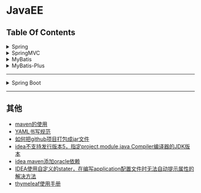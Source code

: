 JavaEE
==


## Table Of Contents
<details>
<summary>Spring</summary>

<details>
<summary>Spring入门</summary>

* [什么是Spring](spring/spring#什么是Spring)
* [idea创建spring工程](spring/spring#idea创建spring工程)
* [spring中的bean配置](spring/spring#spring中的bean配置)
    * [IOC容器(DI容器)](spring/spring#IOC容器DI容器)
    * [配置bean](spring/spring#配置bean)
        * [基于xml文件配置bean，即spring配置文件配置bean](spring/spring#基于xml文件配置bean即spring配置文件配置bean)
    * [spring IOC容器](spring/spring#spring-IOC容器)
    * [ApplicationContext](spring/spring#ApplicationContext)
    * [从IOC容器中获取bean实例](spring/spring#从IOC容器中获取bean实例)
    * [依赖注入的方式](spring/spring#依赖注入的方式)
    * [引用其他bean](spring/spring#引用其他bean)
    * [内部bean](spring/spring#内部bean)
    * [null值属性](spring/spring#null值属性)
    * [级联属性](spring/spring#级联属性)
    * [集合属性](spring/spring#集合属性)
    * [使用p命名空间](spring/spring#使用p命名空间)
    * [继承bean配置](spring/spring#继承bean配置)
    * [xml配置bean自动装配](spring/spring#xml配置bean自动装配)
    * [继承bean配置](spring/spring#继承bean配置)
    * [依赖bean配置](spring/spring#依赖bean配置)
    * [scope属性配置bean的作用域](spring/spring#scope属性配置bean的作用域)
    * [使用外部属性文件](spring/spring#使用外部属性文件)
    * [SpEL](spring/spring#SpEL)
* [IOC容器中的bean的生命周期方法](spring/spring#IOC容器中的bean的生命周期方法)
* [创建bean后置处理器](spring/spring#创建bean后置处理器)
* [通过注解扫描组件](spring/spring#通过注解扫描组件)
* [整合多个配置文件](spring/spring#整合多个配置文件)
</details>

* Spring AOP
    * [Spring AOP](spring/spring2#Spring-AOP)
    * [普通版AOP动态代理](spring/spring2#普通版AOP动态代理)
    * [AOP相关术语](spring/spring2#AOP相关术语)
    * [AspectJ](spring/spring2#AspectJ)
        * [启用AspectJ注解支持](spring/spring2#启用AspectJ注解支持)
        * [用AspectJ注解声明切面](spring/spring2#用AspectJ注解声明切面)
    * [AspectJ切入点表达式](spring/spring2#AspectJ切入点表达式)
    * [指定切面的优先级](spring/spring2#指定切面的优先级)
    * [基于xml配置声明切面](spring/spring2#基于xml配置声明切面)

* Spring对JDBC的支持
    * [JdbcTemplate](spring/spring3#JdbcTemplate)
        * [简化JdbcTemplate查询](spring/spring3#简化JdbcTemplate查询)
        * [注入JDBC模板配置](spring/spring3#注入JDBC模板配置)
        * [JdbcTemplate数据库操作](spring/spring3#JdbcTemplate数据库操作)
        * [在JdbcTemplate中使用具名参数](spring/spring3#在JdbcTemplate中使用具名参数)
        * [JdbcTemplate级联属性解决方法，重写RowMapper方法，见示例queryAllEmployees()](SpringMVC/springMVC4/src/com/java/curd/daoImpl/EmployeeDaoImpl.java)
    * [Spring对sql事务管理](spring/spring3#Spring对sql事务管理)
    * [用@Transactional注解声明式地管理事务](spring/spring3#用@Transactional注解声明式地管理事务)
        * [事务传播属性](spring/spring3#事务传播属性)
        * [事务隔离级别、异常回滚控制、readOnly指定事务是否为只读、事务超时控制](spring/spring3#事务隔离级别异常回滚控制readOnly指定事务是否为只读事务超时控制)
    * [xml配置声明式管理事务](spring/spring3#xml配置声明式管理事务)

* Spring与Hibernate整合
    * [环境要求](spring/spring4#环境要求)
    * [整合操作步骤](spring/spring4#整合操作步骤)

* [web中使用Spring](spring/spring5/README.md)

* Spring与Struts2整合
    * [整合目的](spring/spring6#整合目的)
    * [整合步骤](spring/spring6#整合步骤)
    * [整合的工作原理](spring/spring6#整合的工作原理)
</details>

<details>
<summary>SpringMVC</summary>

* [SpringMVC概述](readme/SpringMVC.md#SpringMVC概述)
* [SpringMVC的HelloWorld](readme/SpringMVC.md#SpringMVC的HelloWorld)
* [使用@RequestMapping映射请求路径](readme/SpringMVC.md#使用@RequestMapping映射请求路径)
    * [@RequestMapping属性params和headers支持简单的表达式](readme/SpringMVC.md#@RequestMapping属性params和headers支持简单的表达式)
    * [@RequestMapping可映射请求参数、请求方法或请求头](readme/SpringMVC.md#@RequestMapping可映射请求参数请求方法或请求头)
    * [@RequestMapping的path支持ant风格的匹配符](readme/SpringMVC.md#@RequestMapping的path支持ant风格的匹配符)
    * [@PathVariable获取路径变量(映射URL绑定的占位符)](readme/SpringMVC.md#@PathVariable获取路径变量映射URL绑定的占位符)
* [映射请求参数、请求头、Cookie](readme/SpringMVC.md#映射请求参数请求头Cookie)
    * [@RequestParam映射请求参数](readme/SpringMVC.md#@RequestParam映射请求参数)
    * [@RequestHeader映射请求头](readme/SpringMVC.md#@RequestHeader映射请求头)
    * [@CookieValue映射Cookie](readme/SpringMVC.md#@CookieValue映射Cookie)
* [使用POJO(bean)对象绑定请求参数值](readme/SpringMVC.md#使用POJObean对象绑定请求参数值)
* [使用Servlet API作为入参](readme/SpringMVC.md#使用Servlet-API作为入参)
* [处理模型数据](readme/SpringMVC.md#处理模型数据)
* [视图和视图解析器](readme/SpringMVC.md#视图和视图解析器)
    * [直接转发的页面](readme/SpringMVC.md#直接转发的页面)
    * [Excel视图](readme/SpringMVC.md#Excel视图)
    * [redirect302重定向和forward转发](readme/SpringMVC.md#redirect302重定向和forward转发)
* [REST](readme/SpringMVC.md#REST)
    * [REST特点](readme/SpringMVC.md#REST特点)
* [RESTful的CRUD](readme/SpringMVC.md#RESTful的CRUD)
    * [客户端如何用POST请求来转为PUT、DELETE请求](readme/SpringMVC.md#客户端如何用POST请求来转为PUTDELETE请求)
* [SpringMVC的form标签](readme/SpringMVC.md#SpringMVC的form标签)
* [处理静态资源](readme/SpringMVC.md#处理静态资源)
* [数据转换、数据格式化、数据校验](readme/SpringMVC.md#数据转换数据格式化数据校验)
    * [数据绑定流程](readme/SpringMVC.md#数据绑定流程)
    * [自定义数据类型转换](readme/SpringMVC.md#自定义数据类型转换)
    * [关于\<mvc:annotation-driven />](readme/SpringMVC.md#关于mvcannotation-driven-/)
    * [@InitBinder](readme/SpringMVC.md#@InitBinder)
    * [数据格式化](readme/SpringMVC.md#数据格式化)
        * [日期格式化](readme/SpringMVC.md#日期格式化)
    * [数值格式化](readme/SpringMVC.md#数值格式化)
    * [数据校验](readme/SpringMVC.md#数据校验)
    * [SpringMVC数据校验](readme/SpringMVC.md#SpringMVC数据校验)
    * [提示消息国际化](readme/SpringMVC.md#提示消息国际化)
* [HttpMessageConverter处理JSON](readme/SpringMVC.md#HttpMessageConverter处理JSON)
    * [JackSon处理JSON](readme/SpringMVC.md#JackSon处理JSON)
* [i18n国际化](readme/SpringMVC.md#i18n国际化)
    * [本地化解析器和本地化拦截器](readme/SpringMVC.md#本地化解析器和本地化拦截器)
* [文件的上传](readme/SpringMVC.md#文件的上传)
* [自定义拦截器](readme/SpringMVC.md#自定义拦截器)
* [异常处理](readme/SpringMVC.md#异常处理)
* [SpringMVC的运行流程](readme/SpringMVC.md#SpringMVC的运行流程)
* [Spring与SpringMVC整合](readme/SpringMVC.md#Spring与SpringMVC整合)
* [SpringMVC与Struts2对比](readme/SpringMVC.md#SpringMVC与Struts2对比)
</details>

<details>
<summary>MyBatis</summary>

* [MyBatis简介](readme/MyBatis.md#MyBatis简介)
* [MyBatis_HelloWorld工程](readme/MyBatis.md#MyBatis_HelloWorld工程)
* [MyBatis全局配置文件](readme/MyBatis.md#MyBatis全局配置文件)
    * [properties属性](readme/MyBatis.md#properties属性)
    * [settings设置](readme/MyBatis.md#settings设置)
    * [typeAliases类型别名](readme/MyBatis.md#typeAliases类型别名)
    * [typeHandlers类型处理器](readme/MyBatis.md#typeHandlers类型处理器)
        * [自定义类型处理器](readme/MyBatis.md#自定义类型处理器)
    * [plugins插件](readme/MyBatis.md#plugins插件)
    * [environments JDBC环境](readme/MyBatis.md#environments-JDBC环境)
    * [databaseIdProvider数据库厂商标识](readme/MyBatis.md#databaseIdProvider数据库厂商标识)
        * [MyBatis匹配规则数据库厂商规则](readme/MyBatis.md#MyBatis匹配规则数据库厂商规则)
    * [mappers](readme/MyBatis.md#mappers)
* [MyBatis映射文件](readme/MyBatis.md#MyBatis映射文件)
    * [mapper文件的增删改查](readme/MyBatis.md#mapper文件的增删改查)
        * [\<select>查询](readme/MyBatis.md#select查询)
        * [\<insert>插入记录](readme/MyBatis.md#insert插入记录)
        * [\<update>更新记录](readme/MyBatis.md#update更新记录)
        * [\<delete>删除记录](readme/MyBatis.md#delete删除记录)
    * [\#{key}与${key}获取参数异同](readme/MyBatis.md#{key}与{key}获取参数异同)
    * [参数传递](readme/MyBatis.md#参数传递)
    * [把查询结果集中的多条记录封装成一个list返回](readme/MyBatis.md#把查询结果集中的多条记录封装成一个list返回)
        * [把查询结果集中的多条记录封装成一个map返回](readme/MyBatis.md#把查询结果集中的多条记录封装成一个map返回)
    * [MyBatis解析dao接口参数方法的参封装成map的原理](./MyBatis解析dao接口参数方法的参封装成map的原理.md)
    * [查询结果集记录的字段与JavaBean对象属性的自动映射](readme/MyBatis.md#查询结果集记录的字段与JavaBean对象属性的自动映射)
    * [\<resultMap>自定义结果集映射规则](readme/MyBatis.md#resultMap自定义结果集映射规则)
    * [关联查询_\<resultMap>自定义结果集映射](readme/MyBatis.md#关联查询_resultMap自定义结果集映射)
        * [级联属性的封装映射](readme/MyBatis.md#级联属性的封装映射)
    * [关联查询_resultMap_<\association>分步查询](readme/MyBatis.md#关联查询_resultMap_association分步查询)
        * [resultMap_<\association>分步查询并按需查询(懒加载)](readme/MyBatis.md#resultMap_association分步查询并按需查询懒加载)
    * [resultMap_\<collection>集合类型的属性映射(嵌套结果集)](readme/MyBatis.md#resultMap_collection集合类型的属性映射嵌套结果集)
    * [resultMap_\<collection>分步查询及懒加载](readme/MyBatis.md#resultMap_collection分步查询及懒加载)
        * [resultMap_\<collection>分步查询并懒加载(按需加载)](readme/MyBatis.md#resultMap_collection分步查询并懒加载按需加载)
    * [resultMap_\<discriminator>鉴别器](readme/MyBatis.md#resultMap_discriminator鉴别器)
* [MyBatis Mapper动态SQL](readme/MyBatis.md#MyBatis-Mapper动态SQL)
    * [\<if>](readme/MyBatis.md#if)
    * [\<where>](readme/MyBatis.md#where)
    * [\<trim>自定义字符串截取规则](readme/MyBatis.md#trim自定义字符串截取规则)
    * [\<choose>_\<when>\<otherwise>分支选择](readme/MyBatis.md#choose_whenotherwise分支选择)
    * [\<set>与\<if>结合动态更新](readme/MyBatis.md#set与if结合动态更新)
    * [\<foreach>](readme/MyBatis.md#foreach)
    * [\<bind>绑定变量](readme/MyBatis.md#bind绑定变量)
    * [\<sql>抽取重用的sql片段,\<include>来引用它](readme/MyBatis.md#sql抽取重用的sql片段include来引用它)
    * [内置参数_parameter,_databaseId](readme/MyBatis.md#内置参数_parameter_databaseId)
* [MyBatis缓存机制](readme/MyBatis.md#MyBatis缓存机制)
    * [一级缓存](readme/MyBatis.md#一级缓存)
        * [一级缓存失效的情况](readme/MyBatis.md#一级缓存失效的情况)
    * [二级缓存](readme/MyBatis.md#二级缓存)
        * [二级缓存使用步骤](readme/MyBatis.md#二级缓存使用步骤)
    * [缓存有关设置](readme/MyBatis.md#缓存有关设置)
    * [整合第三方缓存](readme/MyBatis.md#整合第三方缓存)
* [MyBatis与Spring整合(ssm)](readme/MyBatis.md#MyBatis与Spring整合ssm)
* [MyBatis逆向工程](readme/MyBatis.md#MyBatis逆向工程)
    * [mybatis-generato使用步骤](readme/MyBatis.md#mybatis-generato使用步骤)
* [MyBatis工作原理](readme/MyBatis.md#MyBatis工作原理)
* [MyBatis插件开发](readme/MyBatis.md#MyBatis插件开发)
    * [mybatis插件开发步骤](readme/MyBatis.md#mybatis插件开发步骤)
    * [插件原理](readme/MyBatis.md#插件原理)
* [MyBatis其他](readme/MyBatis.md#MyBatis其他)
    * [PageHelper插件进行分页](readme/MyBatis.md#PageHelper插件进行分页)
    * [Oracle分页(调用存储过程and游标处理)](readme/MyBatis.md#Oracle分页调用存储过程and游标处理)
    * [批量操作](readme/MyBatis.md#批量操作)
    * [Spring,SpringMVC,Mybatis整合时批量执行](readme/MyBatis.md#SpringSpringMVCMybatis整合时批量执行)
    * [自定义TypeHandler](readme/MyBatis.md#自定义TypeHandler)
</details>

<details>
<summary>MyBatis-Plus</summary>

* [Mybatis-plus概述](readme/MybatisPlus.md#Mybatis-plus概述)
* [Spring集成Mybatis-plus步骤](readme/MybatisPlus.md#Spring集成Mybatis-plus步骤)
* [HelloWorld入门](readme/MybatisPlus.md#HelloWorld入门)
    * [通过CRUD](readme/MybatisPlus.md#通过CRUD)
        * [插入操作](readme/MybatisPlus.md#插入操作)
        * [更新操作](readme/MybatisPlus.md#更新操作)
        * [查询操作](readme/MybatisPlus.md#查询操作)
        * [删除操作](readme/MybatisPlus.md#删除操作)
* [Mybatis-plus启动时就注入SQL原理](readme/MybatisPlus.md#Mybatis-plus启动时就注入SQL原理)
* [条件构造器](readme/MybatisPlus.md#条件构造器)
    * [AbstractWrapper](readme/MybatisPlus.md#AbstractWrapper)
    * [QueryWrapper](readme/MybatisPlus.md#QueryWrapper)
    * [UpdateWrapper](readme/MybatisPlus.md#UpdateWrapper)
    * [LambdaQueryWrapper](readme/MybatisPlus.md#LambdaQueryWrapper)
* [ActiveRecord](readme/MybatisPlus.md#ActiveRecord)
    * [ActiveRecord模式的使用(AR模式)](readme/MybatisPlus.md#ActiveRecord模式的使用AR模式)
    * [AR模式的CRUD](readme/MybatisPlus.md#AR模式的CRUD)
* [代码生成器](readme/MybatisPlus.md#代码生成器)
    * [代码生成器依赖](readme/MybatisPlus.md#代码生成器依赖)
    * [MyBatis-plus代码生成器示例代码](readme/MybatisPlus.md#MyBatis-plus代码生成器示例代码)
* [插件](readme/MybatisPlus.md#插件)
    * [InnerInterceptor](readme/MybatisPlus.md#InnerInterceptor)
    * [MyBatis插件机制](readme/MybatisPlus.md#MyBatis插件机制)
    * [MyBatis插件原理](readme/MybatisPlus.md#MyBatis插件原理)
    * [分页插件](readme/MybatisPlus.md#分页插件)
    * [乐观锁插件](readme/MybatisPlus.md#乐观锁插件)
    * [防止全表更新与删除插件](readme/MybatisPlus.md#防止全表更新与删除插件)
    * [多租户插件](readme/MybatisPlus.md#多租户插件)
* [扩展](readme/MybatisPlus.md#扩展)
    * [执行SQL分析打印](readme/MybatisPlus.md#执行SQL分析打印)
    * [Sql注入器](readme/MybatisPlus.md#Sql注入器)
    * [逻辑删除](readme/MybatisPlus.md#逻辑删除)
    * [字段值自动填充功能](readme/MybatisPlus.md#字段值自动填充功能)
* [Oracle Sequence主键](readme/MybatisPlus.md#Oracle-Sequence主键)
* [MybatisX快速开发插件](readme/MybatisPlus.md#MybatisX快速开发插件)
</details>

***
<details>
<summary>Spring Boot</summary>


* [thymeleaf使用手册](readme/thymeleaf_manual.md)
</details>

***

## 其他
* [maven的使用](./readme/maven的使用.md)
* [YAML书写规范](./readme/YAML书写规范.md)
* [如何把github项目打包成jar文件](./readme/如何把github项目打包成jar文件.md)
* [idea不支持发行版本5，指定project,module,java Compiler编译器的JDK版本](./readme/idea不支持发行版本5.md)
* [idea maven添加oracle依赖](./readme/idea_maven_添加_oracle依赖.md)
* [IDEA使用自定义的stater，在编写application配置文件时无法自动提示属性的解决方法](./readme/SpringBoot.md#IDEA使用自定义的stater在编写application配置文件时无法自动提示属性的解决方法)
* [thymeleaf使用手册](readme/thymeleaf_manual.md)